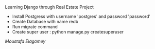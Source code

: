 Learning Django through Real Estate Project

- Install Postgress with username 'postgres' and password 'password' 
- Create Database with name redb
- Run migrate command
- Create super user : python manage.py createsuperuser

*Moustafa Elagamey*